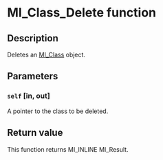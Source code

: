 # MI_Class_Delete function

## Description

Deletes an [MI_Class](https://learn.microsoft.com/windows/desktop/api/mi/ns-mi-mi_class) object.

## Parameters

### `self` [in, out]

A pointer to the class to be deleted.

## Return value

This function returns MI_INLINE MI_Result.
